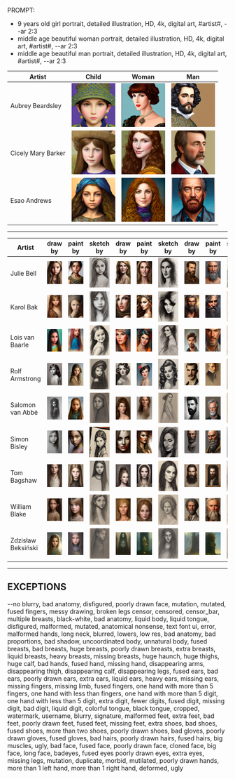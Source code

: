 PROMPT: 
* 9 years old girl portrait, detailed illustration, HD, 4k, digital art, #artist#, --ar 2:3 
* middle age beautiful woman portrait, detailed illustration, HD, 4k, digital art, #artist#, --ar 2:3
* middle age beautiful man portrait, detailed illustration, HD, 4k, digital art, #artist#, --ar 2:3

| Artist | Child | Woman | Man |
| --- | --- | --- | --- |
| Aubrey Beardsley | <img src="./Assets/Caracters//AubreyBeardsley/Child.jpg" width="100"> | <img src="./Assets/Caracters//AubreyBeardsley/Woman.jpg" width="100"> | <img src="./Assets/Caracters//AubreyBeardsley/Man.jpg" width="100"> |
| Cicely Mary Barker | <img src="./Assets/Caracters//CicelyMaryBarker/Child.jpg" width="100"> | <img src="./Assets/Caracters//CicelyMaryBarker/Woman.jpg" width="100"> | <img src="./Assets/Caracters//CicelyMaryBarker/Man.jpg" width="100"> |
| Esao Andrews | <img src="./Assets/Caracters//EsaoAndrews/Child.jpg" width="100"> | <img src="./Assets/Caracters//EsaoAndrews/Woman.jpg" width="100"> | <img src="./Assets/Caracters//EsaoAndrews/Man.jpg" width="100"> |

---

| Artist | draw by | paint by | sketch by | draw by | paint by | sketch by | draw by | paint by | sketch by |
| --- | --- | --- | --- | --- | --- | --- | --- | --- | --- |
| Julie Bell | <img src="./Assets/Caracters/DrawBy/Child/JulieBell.jpg" width="100"> | <img src="./Assets/Caracters/PaintBy/Child/JulieBell.jpg" width="100"> | <img src="./Assets/Caracters/SketchBy/Child/JulieBell.jpg" width="100"> | <img src="./Assets/Caracters/DrawBy/Woman/JulieBell.jpg" width="100"> | <img src="./Assets/Caracters/PaintBy/Woman/JulieBell.jpg" width="100"> | <img src="./Assets/Caracters/SketchBy/Woman/JulieBell.jpg" width="100"> | <img src="./Assets/Caracters/DrawBy/Man/JulieBell.jpg" width="100"> | <img src="./Assets/Caracters/PaintBy/Man/JulieBell.jpg" width="100"> | <img src="./Assets/Caracters/SketchBy/Man/JulieBell.jpg" width="100"> |
| Karol Bak | <img src="./Assets/Caracters/DrawBy/Child/KarolBak.jpg" width="100"> | <img src="./Assets/Caracters/PaintBy/Child/KarolBak.jpg" width="100"> | <img src="./Assets/Caracters/SketchBy/Child/KarolBak.jpg" width="100"> | <img src="./Assets/Caracters/DrawBy/Woman/KarolBak.jpg" width="100"> | <img src="./Assets/Caracters/PaintBy/Woman/KarolBak.jpg" width="100"> | <img src="./Assets/Caracters/SketchBy/Woman/KarolBak.jpg" width="100"> | <img src="./Assets/Caracters/DrawBy/Man/KarolBak.jpg" width="100"> | <img src="./Assets/Caracters/PaintBy/Man/KarolBak.jpg" width="100"> | <img src="./Assets/Caracters/SketchBy/Man/KarolBak.jpg" width="100"> |
| Lois van Baarle | <img src="./Assets/Caracters/DrawBy/Child/LoisVanBaarle.jpg" width="100"> | <img src="./Assets/Caracters/PaintBy/Child/LoisVanBaarle.jpg" width="100"> | <img src="./Assets/Caracters/SketchBy/Child/LoisVanBaarle.jpg" width="100"> | <img src="./Assets/Caracters/DrawBy/Woman/LoisVanBaarle.jpg" width="100"> | <img src="./Assets/Caracters/PaintBy/Woman/LoisVanBaarle.jpg" width="100"> | <img src="./Assets/Caracters/SketchBy/Woman/LoisVanBaarle.jpg" width="100"> | <img src="./Assets/Caracters/DrawBy/Man/LoisVanBaarle.jpg" width="100"> | <img src="./Assets/Caracters/PaintBy/Man/LoisVanBaarle.jpg" width="100"> | <img src="./Assets/Caracters/SketchBy/Man/LoisVanBaarle.jpg" width="100"> |
| Rolf Armstrong | <img src="./Assets/Caracters/DrawBy/Child/RolfArmstrong.jpg" width="100"> | <img src="./Assets/Caracters/PaintBy/Child/RolfArmstrong.jpg" width="100"> | <img src="./Assets/Caracters/SketchBy/Child/RolfArmstrong.jpg" width="100"> | <img src="./Assets/Caracters/DrawBy/Woman/RolfArmstrong.jpg" width="100"> | <img src="./Assets/Caracters/PaintBy/Woman/RolfArmstrong.jpg" width="100"> | <img src="./Assets/Caracters/SketchBy/Woman/RolfArmstrong.jpg" width="100"> | <img src="./Assets/Caracters/DrawBy/Man/RolfArmstrong.jpg" width="100"> | <img src="./Assets/Caracters/PaintBy/Man/RolfArmstrong.jpg" width="100"> | <img src="./Assets/Caracters/SketchBy/Man/RolfArmstrong.jpg" width="100"> |
| Salomon van Abbé | <img src="./Assets/Caracters/DrawBy/Child/SalomonVanAbbe.jpg" width="100"> | <img src="./Assets/Caracters/PaintBy/Child/SalomonVanAbbe.jpg" width="100"> | <img src="./Assets/Caracters/SketchBy/Child/SalomonVanAbbe.jpg" width="100"> | <img src="./Assets/Caracters/DrawBy/Woman/SalomonVanAbbe.jpg" width="100"> | <img src="./Assets/Caracters/PaintBy/Woman/SalomonVanAbbe.jpg" width="100"> | <img src="./Assets/Caracters/SketchBy/Woman/SalomonVanAbbe.jpg" width="100"> | <img src="./Assets/Caracters/DrawBy/Man/SalomonVanAbbe.jpg" width="100"> | <img src="./Assets/Caracters/PaintBy/Man/SalomonVanAbbe.jpg" width="100"> | <img src="./Assets/Caracters/SketchBy/Man/SalomonVanAbbe.jpg" width="100"> |
| Simon Bisley | <img src="./Assets/Caracters/DrawBy/Child/SimonBisley.jpg" width="100"> | <img src="./Assets/Caracters/PaintBy/Child/SimonBisley.jpg" width="100"> | <img src="./Assets/Caracters/SketchBy/Child/SimonBisley.jpg" width="100"> | <img src="./Assets/Caracters/DrawBy/Woman/SimonBisley.jpg" width="100"> | <img src="./Assets/Caracters/PaintBy/Woman/SimonBisley.jpg" width="100"> | <img src="./Assets/Caracters/SketchBy/Woman/SimonBisley.jpg" width="100"> | <img src="./Assets/Caracters/DrawBy/Man/SimonBisley.jpg" width="100"> | <img src="./Assets/Caracters/PaintBy/Man/SimonBisley.jpg" width="100"> | <img src="./Assets/Caracters/SketchBy/Man/SimonBisley.jpg" width="100"> |
| Tom Bagshaw | <img src="./Assets/Caracters/DrawBy/Child/TomBagshaw.jpg" width="100"> | <img src="./Assets/Caracters/PaintBy/Child/TomBagshaw.jpg" width="100"> | <img src="./Assets/Caracters/SketchBy/Child/TomBagshaw.jpg" width="100"> | <img src="./Assets/Caracters/DrawBy/Woman/TomBagshaw.jpg" width="100"> | <img src="./Assets/Caracters/PaintBy/Woman/TomBagshaw.jpg" width="100"> | <img src="./Assets/Caracters/SketchBy/Woman/TomBagshaw.jpg" width="100"> | <img src="./Assets/Caracters/DrawBy/Man/TomBagshaw.jpg" width="100"> | <img src="./Assets/Caracters/PaintBy/Man/TomBagshaw.jpg" width="100"> | <img src="./Assets/Caracters/SketchBy/Man/TomBagshaw.jpg" width="100"> |
| William Blake | <img src="./Assets/Caracters/DrawBy/Child/WilliamBlake.jpg" width="100"> | <img src="./Assets/Caracters/PaintBy/Child/WilliamBlake.jpg" width="100"> | <img src="./Assets/Caracters/SketchBy/Child/WilliamBlake.jpg" width="100"> | <img src="./Assets/Caracters/DrawBy/Woman/WilliamBlake.jpg" width="100"> | <img src="./Assets/Caracters/PaintBy/Woman/WilliamBlake.jpg" width="100"> | <img src="./Assets/Caracters/SketchBy/Woman/WilliamBlake.jpg" width="100"> | <img src="./Assets/Caracters/DrawBy/Man/WilliamBlake.jpg" width="100"> | <img src="./Assets/Caracters/PaintBy/Man/WilliamBlake.jpg" width="100"> | <img src="./Assets/Caracters/SketchBy/Man/WilliamBlake.jpg" width="100"> |
| Zdzisław Beksiński | <img src="./Assets/Caracters/DrawBy/Child/ZdzislawBeksinski.jpg" width="100"> | <img src="./Assets/Caracters/PaintBy/Child/ZdzislawBeksinski.jpg" width="100"> | <img src="./Assets/Caracters/SketchBy/Child/ZdzislawBeksinski.jpg" width="100"> | <img src="./Assets/Caracters/DrawBy/Woman/ZdzislawBeksinski.jpg" width="100"> | <img src="./Assets/Caracters/PaintBy/Woman/ZdzislawBeksinski.jpg" width="100"> | <img src="./Assets/Caracters/SketchBy/Woman/ZdzislawBeksinski.jpg" width="100"> | <img src="./Assets/Caracters/DrawBy/Man/ZdzislawBeksinski.jpg" width="100"> | <img src="./Assets/Caracters/PaintBy/Man/ZdzislawBeksinski.jpg" width="100"> | <img src="./Assets/Caracters/SketchBy/Man/ZdzislawBeksinski.jpg" width="100"> |

---

## EXCEPTIONS
--no blurry, bad anatomy, disfigured, poorly drawn face, mutation, mutated, fused fingers, messy drawing, broken legs censor, censored, censor_bar, multiple breasts, black-white, bad anatomy, liquid body, liquid tongue, disfigured, malformed, mutated, anatomical nonsense, text font ui, error, malformed hands, long neck, blurred, lowers, low res, bad anatomy, bad proportions, bad shadow, uncoordinated body, unnatural body, fused breasts, bad breasts, huge breasts, poorly drawn breasts, extra breasts, liquid breasts, heavy breasts, missing breasts, huge haunch, huge thighs, huge calf, bad hands, fused hand, missing hand, disappearing arms, disappearing thigh, disappearing calf, disappearing legs, fused ears, bad ears, poorly drawn ears, extra ears, liquid ears, heavy ears, missing ears, missing fingers, missing limb, fused fingers, one hand with more than 5 fingers, one hand with less than fingers, one hand with more than 5 digit, one hand with less than 5 digit, extra digit, fewer digits, fused digit, missing digit, bad digit, liquid digit, colorful tongue, black tongue, cropped, watermark, username, blurry, signature, malformed feet, extra feet, bad feet, poorly drawn feet, fused feet, missing feet, extra shoes, bad shoes, fused shoes, more than two shoes, poorly drawn shoes, bad gloves, poorly drawn gloves, fused gloves, bad hairs, poorly drawn hairs, fused hairs, big muscles, ugly, bad face, fused face, poorly drawn face, cloned face, big face, long face, badeyes, fused eyes poorly drawn eyes, extra eyes, missing legs, mutation, duplicate, morbid, mutilated, poorly drawn hands, more than 1 left hand, more than 1 right hand, deformed, ugly